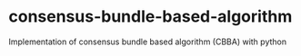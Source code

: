 # consensus-bundle-based-algorithm
Implementation of consensus bundle based algorithm (CBBA) with python
